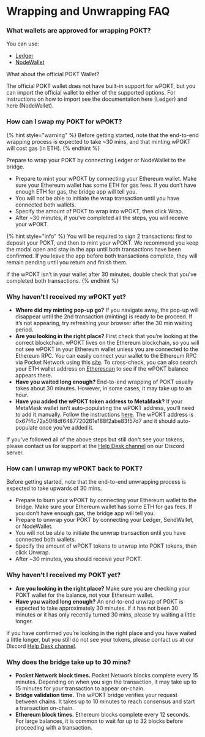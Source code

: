 # Wrapping and Unwrapping FAQ

### What wallets are approved for wrapping POKT? <a href="#what-wallets-are-approved-for-wrapping-pokt" id="what-wallets-are-approved-for-wrapping-pokt"></a>

You can use: &#x20;

* [Ledger](https://www.ledger.com/)
* [NodeWallet](https://docs.decentralizedauthority.com/nodewallet)

What about the official POKT Wallet?

The official POKT wallet does not have built-in support for wPOKT, but you can import the official wallet to either of the supported options. For instructions on how to import see the documentation here (Ledger) and here (NodeWallet).&#x20;

### How can I swap my POKT for wPOKT?

{% hint style="warning" %}
Before getting started, note that the end-to-end wrapping process is expected to take \~30 mins, and that minting wPOKT will cost gas (in ETH).&#x20;
{% endhint %}

Prepare to wrap your POKT by connecting Ledger or NodeWallet to the bridge.

* Prepare to mint your wPOKT by connecting your Ethereum wallet. Make sure your Ethereum wallet has some ETH for gas fees. If you don’t have enough ETH for gas, the bridge app will tell you.
* You will not be able to initiate the wrap transaction until you have connected both wallets.
* Specify the amount of POKT to wrap into wPOKT, then click Wrap.
* After \~30 minutes, if you’ve completed all the steps, you will receive your wPOKT.

{% hint style="info" %}
You will be required to sign 2 transactions: first to deposit your POKT, and then to mint your wPOKT. We recommend you keep the modal open and stay in the app until both transactions have been confirmed. If you leave the app before both transactions complete, they will remain pending until you return and finish them.

If the wPOKT isn’t in your wallet after 30 minutes, double check that you’ve completed both transactions.
{% endhint %}

### Why haven’t I received my wPOKT yet? <a href="#why-havent-i-received-my-wpokt-yet" id="why-havent-i-received-my-wpokt-yet"></a>

* **Where did my minting pop-up go?** If you navigate away, the pop-up will disappear until the 2nd transaction (minting) is ready to be proceed. If it’s not appearing, try refreshing your browser after the 30 min waiting period.
* **Are you looking in the right place?** First check that you’re looking at the correct blockchain. wPOKT lives on the Ethereum blockchain, so you will not see wPOKT in your Ethereum wallet unless you are connected to the Ethereum RPC. You can easily connect your wallet to the Ethereum RPC via Pocket Network using this [site](https://rpclist.info/). To cross-check, you can also search your ETH wallet address on [Etherescan](https://etherscan.io/) to see if the wPOKT balance appears there.
* **Have you waited long enough?** End-to-end wrapping of POKT usually takes about 30 minutes. However, in some cases, it may take up to an hour.
* **Have you added the wPOKT token address to MetaMask?** If your MetaMask wallet isn’t auto-populating the wPOKT address, you’ll need to add it manually. Follow the instructions [here](https://support.metamask.io/hc/en-us/articles/360015489031-How-to-display-tokens-in-MetaMask#h\_01FWH492CHY60HWPC28RW0872H). The wPOKT address is 0x67f4c72a50f8df6487720261e188f2abe83f57d7 and it should auto-populate once you've added it.

If you've followed all of the above steps but still don't see your tokens, please contact us for support at the [Help Desk channel](https://discord.com/channels/553741558869131266/1168923397842022571) on our Discord server.

### How can I unwrap my wPOKT back to POKT? <a href="#how-can-i-unwrap-my-wpokt-back-to-pokt" id="how-can-i-unwrap-my-wpokt-back-to-pokt"></a>

Before getting started, note that the end-to-end unwrapping process is expected to take upwards of 30 mins.

* Prepare to burn your wPOKT by connecting your Ethereum wallet to the bridge. Make sure your Ethereum wallet has some ETH for gas fees. If you don’t have enough gas, the bridge app will tell you.
* Prepare to unwrap your POKT by connecting your Ledger, SendWallet, or NodeWallet.
* You will not be able to initiate the unwrap transaction until you have connected both wallets.
* Specify the amount of wPOKT tokens to unwrap into POKT tokens, then click Unwrap.
* After \~30 minutes, you should receive your POKT.

### Why haven’t I received my POKT yet? <a href="#why-havent-i-received-my-pokt-yet" id="why-havent-i-received-my-pokt-yet"></a>

* **Are you looking in the right place?** Make sure you are checking your POKT wallet for the balance, not your Ethereum wallet.
* **Have you waited long enough?** An end-to-end unwrap of POKT is expected to take approximately 30 minutes. If it has not been 30 minutes or it has only recently turned 30 mins, please try waiting a little longer.

If you have confirmed you’re looking in the right place and you have waited a little longer, but you still do not see your tokens, please contact us at our Discord [Help Desk channel](https://discord.com/channels/553741558869131266/1168923397842022571).

### Why does the bridge take up to 30 mins? <a href="#why-does-the-bridge-take-up-to-30-mins" id="why-does-the-bridge-take-up-to-30-mins"></a>

* **Pocket Network block times.** Pocket Network blocks complete every 15 minutes. Depending on when you sign the transaction, it may take up to 15 minutes for your transaction to appear on-chain.
* **Bridge validation time.** The wPOKT bridge verifies your request between chains. It takes up to 10 minutes to reach consensus and start a transaction on-chain.
* **Ethereum block times.** Ethereum blocks complete every 12 seconds. For large balances, it is common to wait for up to 32 blocks before proceeding with a transaction.
